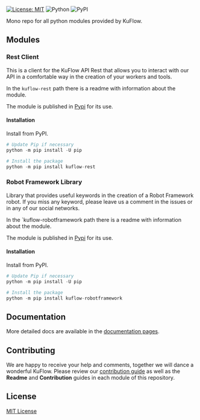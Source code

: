 [![License: MIT](https://img.shields.io/badge/License-MIT-green.svg)](https://github.com/kuflow/kuflow-sdk-python/blob/master/LICENSE)
![Python](https://img.shields.io/pypi/pyversions/kuflow-rest.svg)
![PyPI](https://img.shields.io/pypi/v/kuflow-rest.svg)

Mono repo for all python modules provided by KuFlow.

## Modules

### Rest Client

This is a client for the KuFlow API Rest that allows you to interact with our API in a comfortable way in the creation of your workers and tools.

In the `kuflow-rest` path there is a readme with information about the module.

The module is published in [Pypi](https://pypi.org/project/kuflow-rest/) for its use.

#### Installation

Install from PyPI.

```python
# Update Pip if necessary
python -m pip install -U pip

# Install the package
python -m pip install kuflow-rest
```

### Robot Framework Library

Library that provides useful keywords in the creation of a Robot Framework robot. If you miss any keyword, please leave us a comment in the issues or in any of our social networks.

In the `kuflow-robotframework path there is a readme with information about the module.

The module is published in [Pypi](https://pypi.org/project/kuflow-robotframework/) for its use.

#### Installation

Install from PyPI.

```python
# Update Pip if necessary
python -m pip install -U pip

# Install the package
python -m pip install kuflow-robotframework
```

## Documentation

More detailed docs are available in the [documentation pages](https://docs.kuflow.com/developers/overview/introduction).

## Contributing

We are happy to receive your help and comments, together we will dance a wonderful KuFlow. Please review our [contribution guide](CONTRIBUTING.md) as well as the **Readme** and **Contribution** guides in each module of this repository.

## License

[MIT License](https://github.com/kuflow/kuflow-sdk-python/blob/master/LICENSE)
